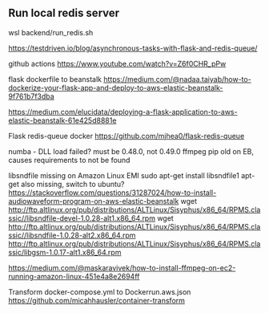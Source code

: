 ## Run local redis server

wsl backend/run_redis.sh


https://testdriven.io/blog/asynchronous-tasks-with-flask-and-redis-queue/

github actions
https://www.youtube.com/watch?v=Z6f0CHR_pPw

flask dockerfile to beanstalk
https://medium.com/@nadaa.taiyab/how-to-dockerize-your-flask-app-and-deploy-to-aws-elastic-beanstalk-9f761b7f3dba

https://medium.com/elucidata/deploying-a-flask-application-to-aws-elastic-beanstalk-61e425d8881e

Flask redis-queue docker
https://github.com/mjhea0/flask-redis-queue


numba - DLL load failed? must be 0.48.0, not 0.49.0
ffmpeg
pip old on EB, causes requirements to not be found


libsndfile missing on Amazon Linux EMI
sudo apt-get install libsndfile1
apt-get also missing, switch to ubuntu?
https://stackoverflow.com/questions/31287024/how-to-install-audiowaveform-program-on-aws-elastic-beanstalk
wget http://ftp.altlinux.org/pub/distributions/ALTLinux/Sisyphus/x86_64/RPMS.classic//libsndfile-devel-1.0.28-alt1.x86_64.rpm
wget http://ftp.altlinux.org/pub/distributions/ALTLinux/Sisyphus/x86_64/RPMS.classic//libsndfile-1.0.28-alt2.x86_64.rpm
http://ftp.altlinux.org/pub/distributions/ALTLinux/Sisyphus/x86_64/RPMS.classic/libgsm-1.0.17-alt1.x86_64.rpm

https://medium.com/@maskaravivek/how-to-install-ffmpeg-on-ec2-running-amazon-linux-451e4a8e2694ff


Transform docker-compose.yml to Dockerrun.aws.json
https://github.com/micahhausler/container-transform